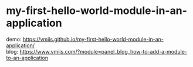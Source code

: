# my-first-hello-world-module-in-an-application

 demo: https://vmiis.github.io/my-first-hello-world-module-in-an-application/  
 blog: https://www.vmiis.com/?module=panel_blog_how-to-add-a-module-to-an-application
